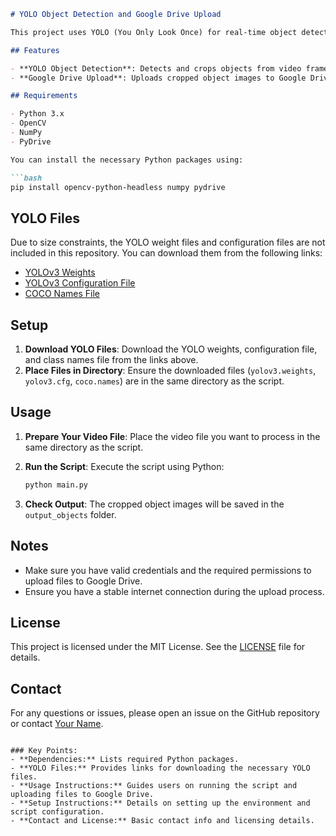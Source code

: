 ```markdown
# YOLO Object Detection and Google Drive Upload

This project uses YOLO (You Only Look Once) for real-time object detection from video files. Detected objects are cropped from the video frames, saved as images, and uploaded to Google Drive.

## Features

- **YOLO Object Detection**: Detects and crops objects from video frames.
- **Google Drive Upload**: Uploads cropped object images to Google Drive.

## Requirements

- Python 3.x
- OpenCV
- NumPy
- PyDrive

You can install the necessary Python packages using:

```bash
pip install opencv-python-headless numpy pydrive
```

## YOLO Files

Due to size constraints, the YOLO weight files and configuration files are not included in this repository. You can download them from the following links:

- [YOLOv3 Weights](https://pjreddie.com/media/files/yolov3.weights)
- [YOLOv3 Configuration File](https://github.com/pjreddie/darknet/blob/master/cfg/yolov3.cfg)
- [COCO Names File](https://github.com/pjreddie/darknet/blob/master/data/coco.names)

## Setup

1. **Download YOLO Files**: Download the YOLO weights, configuration file, and class names file from the links above.
2. **Place Files in Directory**: Ensure the downloaded files (`yolov3.weights`, `yolov3.cfg`, `coco.names`) are in the same directory as the script.

## Usage

1. **Prepare Your Video File**: Place the video file you want to process in the same directory as the script.
2. **Run the Script**: Execute the script using Python:

   ```bash
   python main.py
   ```

3. **Check Output**: The cropped object images will be saved in the `output_objects` folder.


## Notes

- Make sure you have valid credentials and the required permissions to upload files to Google Drive.
- Ensure you have a stable internet connection during the upload process.

## License

This project is licensed under the MIT License. See the [LICENSE](LICENSE) file for details.

## Contact

For any questions or issues, please open an issue on the GitHub repository or contact [Your Name](mailto:your-email@example.com).
```

### Key Points:
- **Dependencies:** Lists required Python packages.
- **YOLO Files:** Provides links for downloading the necessary YOLO files.
- **Usage Instructions:** Guides users on running the script and uploading files to Google Drive.
- **Setup Instructions:** Details on setting up the environment and script configuration.
- **Contact and License:** Basic contact info and licensing details.

